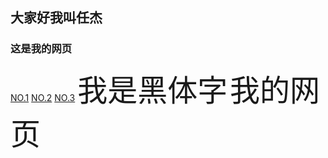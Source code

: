 ## 大家好我叫任杰 
### 这是我的网页
[NO.1](http://jiege.xyz/vue/1.html)
[NO.2](https://jiege.xyz/vue/2.html)
[NO.3](https://jiege.xyz/vue/3.html)
<font face="黑体" size=10>我是黑体字</font>
<font align=center size=20>我的网页</font>
